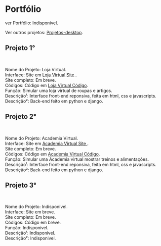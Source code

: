 <h1> Portfólio</h1>

ver Portfólio: Indisponivel.<br>

Ver outros projetos: <a href='https://github.com/Rodolfo-desenvolve/python-desktop'>Projetos-desktop</a>.<br>

<h2>Projeto 1°</h2><br>

Nome do Projeto: Loja Virtual. <br>
Interface: Site em  <a href='https://rodolfo-desenvolve.github.io/Loja_virtual/'>Loja Virtual Site </a>. <br>
Site completo: Em breve.<br>
Códigos: Código em  <a href='https://github.com/Rodolfo-desenvolve/Loja_virtual'>Loja Virtual Código</a>. <br>
Função: Simular uma loja virtual de roupas e artigos. <br>
Descrição¹: Interface front-end reponsiva, feita em html, css e javascripts.<br>
Descrição²: Back-end feito em python e django.

<h2>Projeto 2°</h2><br>

Nome do Projeto: Academia Virtual. <br>
Interface: Site em <a href='https://rodolfo-desenvolve.github.io/academia_virtual/index.html'>Academia Virtual Site </a>. <br>
Site completo: Em breve.<br>
Códigos: Código em <a href='https://github.com/Rodolfo-desenvolve/academia_virtual/tree/main'>Academia Virtual Código</a>. <br>
Função: Simular uma Academia virtual mostrar treinos e alimentações.<br>
Descrição¹: Interface front-end reponsiva, feita em html, css e javascripts.<br>
Descrição²: Back-end feito em python e django.

<h2>Projeto 3°</h2><br>

Nome do Projeto: Indisponivel. <br>
Interface: Site em breve. <br>
Site completo: Em breve.<br>
Códigos: Código em breve. <br>
Função: Indisponivel.<br>
Descrição¹: Indisponivel.<br>
Descrição²: Indisponivel.<br>

